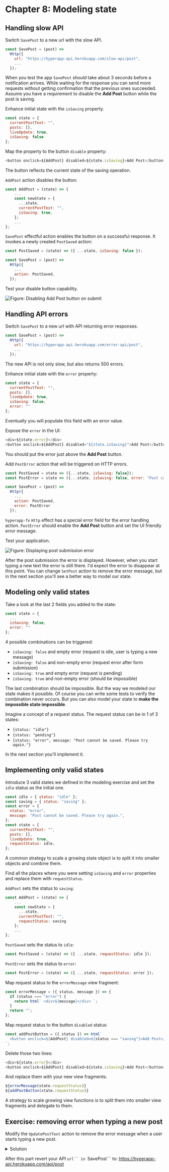 # Chapter 8: Modeling state

## Handling slow API

Switch ```SavePost``` to a new url with the slow API.
```js
const SavePost = (post) =>
  Http({
    url: "https://hyperapp-api.herokuapp.com/slow-api/post",
    ...
  });
```
When you test the app ```SavePost``` should take about 3 seconds before a notification arrives. 
While waiting for the response you can send more requests without getting confirmation that the previous ones succeeded. 
Assume you have a requirement to disable the **Add Post** button while the post is saving.

Enhance initial state with the ```isSaving``` property.
```js
const state = {
  currentPostText: "",
  posts: [],
  liveUpdate: true,
  isSaving: false
};
```

Map the property to the button ```disable``` property:
```js
<button onclick=${AddPost} disabled=${state.isSaving}>Add Post</button>
```
The button reflects the current state of the saving operation.

```AddPost``` action disables the button:
```js
const AddPost = (state) => {
    ...
    const newState = {
      ...state,
      currentPostText: "",
      isSaving: true,
    };
    ...
};
```

```SavePost``` effectful action enables the button on a successful response.
It invokes a newly created ```PostSaved``` action:
```js
const PostSaved = (state) => ({ ...state, isSaving: false });

const SavePost = (post) =>
  Http({
    ...
    action: PostSaved,
  });
```

Test your disable button capability.

![Figure: Disabling Add Post button on submit](images/disable.png)

## Handling API errors

Switch ```SavePost``` to a new url with API returning error responses.
```js
const SavePost = (post) =>
  Http({
    url: "https://hyperapp-api.herokuapp.com/error-api/post",
    ...
  });
```
The new API is not only slow, but also returns 500 errors.

Enhance initial state with the ```error``` property:
```js
const state = {
  currentPostText: "",
  posts: [],
  liveUpdate: true,
  isSaving: false,
  error: ""
};
```
Eventually you will populate this field with an error value.

Expose the ```error``` in the UI:
```js
<div>${state.error}</div>
<button onclick=${AddPost} disabled="${state.isSaving}">Add Post</button>
```
You should put the error just above the **Add Post** button.

Add ```PostError``` action that will be triggered on HTTP errors. 
```js
const PostSaved = state => ({...state, isSaving: false});
const PostError = state => ({...state, isSaving: false, error: "Post cannot be saved. Please try again."});

const SavePost = (post) =>
  Http({
    ...
    action: PostSaved,
    error: PostError
  });
```
```hyperapp-fx``` ```Http``` effect has a special error field for the error handling action.
```PostError``` should enable the **Add Post** button and set the UI friendly error message. 

Test your application. 

![Figure: Displaying post submission error](images/api-error.png)

After the post submission the error is displayed. 
However, when you start typing a new text the error is still there. 
I'd expect the error to disappear at this point. 
You can change ```SetPost``` action to remove the error message, but in the next section you'll see a better way to model our state.

## Modeling only valid states

Take a look at the last 2 fields you added to the state:
```js
const state = {
  ...
  isSaving: false,
  error: ""
};
```

4 possible combinations can be triggered:
* ```isSaving: false``` and empty error (request is idle, user is typing a new message)
* ```isSaving: false``` and non-empty error (request error after form submission)
* ```isSaving: true``` and empty error (request is pending)
* ```isSaving: true``` and non-empty error (should be impossible)

The last combination should be impossible. But the way we modeled our state makes it possible. 
Of course you can write some tests to verify the combination never occurs. But you can also model your state to **make the impossible state impossible**.

Imagine a concept of a request status.
The request status can be in 1 of 3 states:
* ```{status: "idle"}```
* ```{status: "pending"}```
* ```{status: "error", message: "Post cannot be saved. Please try again."}```

In the next section you'll implement it.

## Implementing only valid states

Introduce 3 valid states we defined in the modeling exercise and set the ```idle``` status as the initial one.
```js
const idle = { status: "idle" };
const saving = { status: "saving" };
const error = {
  status: "error",
  message: "Post cannot be saved. Please try again.",
};
const state = {
  currentPostText: "",
  posts: [],
  liveUpdate: true,
  requestStatus: idle,
};
```
A common strategy to scale a growing state object is to split it into smaller objects and combine them.

Find all the places where you were setting ```isSaving``` and ```error``` properties and replace them with ```requestStatus```. 

```AddPost``` sets the status to ```saving```:
```js
const AddPost = (state) => {
    ...
    const newState = {
      ...state,
      currentPostText: "",
      requestStatus: saving
    };
    ...
};
```

```PostSaved``` sets the status to ```idle```:
```js
const PostSaved = (state) => ({ ...state, requestStatus: idle });
```

```PostError``` sets the status to ```error```:
```js
const PostError = (state) => ({ ...state, requestStatus: error });
```

Map request status to the ```errorMessage``` view fragment:
```js
const errorMessage = ({ status, message }) => {
  if (status === "error") {
    return html` <div>${message}</div> `;
  }
  return "";
};
```
Map request status to the button ```disabled``` status:
```js
const addPostButton = ({ status }) => html`
  <button onclick=${AddPost} disabled=${status === "saving"}>Add Post</button>
`;
```

Delete those two lines:
```js
<div>${state.error}</div>
<button onclick=${AddPost} disabled=${state.isSaving}>Add Post</button>
```

And replace them with your new view fragments:
```js
${errorMessage(state.requestStatus)}
${addPostButton(state.requestStatus)}
```
A strategy to scale growing view functions is to split them into smaller view fragments and delegate to them.

## Exercise: removing error when typing a new post

Modify the ```UpdatePostText``` action to remove the error message when a user starts typing a new post.

<details>
    <summary id="cleaning_text_input">Solution</summary>

```js
const UpdatePostText = (state, currentPostText) => ({
  ...state,
  currentPostText,
  requestStatus: idle
});
```

</details>

After this part revert your API ```url`` in ```SavePost``` to: https://hyperapp-api.herokuapp.com/api/post
